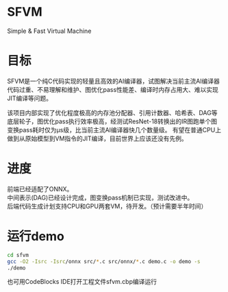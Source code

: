 # SFVM
Simple & Fast Virtual Machine

# 目标
SFVM是一个纯C代码实现的轻量且高效的AI编译器，试图解决当前主流AI编译器代码过重、不易理解和维护、图优化pass性能差、编译时内存占用大、难以实现JIT编译等问题。   

该项目内部实现了优化程度极高的内存池分配器、引用计数器、哈希表、DAG等底层轮子，图优化pass执行效率极高，经测试ResNet-18转换出的IR图跑单个图变换pass耗时仅为μs级，比当前主流AI编译器快几个数量级。
有望在普通CPU上做到从原始模型到VM指令的JIT编译，目前世界上应该还没有先例。

# 进度
前端已经适配了ONNX。   
中间表示(DAG)已经设计完成，图变换pass机制已实现，测试改进中。   
后端代码生成计划支持CPU和GPU两套VM，待开发。（预计需要半年时间）   

# 运行demo
```bash
cd sfvm
gcc -O2 -Isrc -Isrc/onnx src/*.c src/onnx/*.c demo.c -o demo -s
./demo
```
也可用CodeBlocks IDE打开工程文件sfvm.cbp编译运行

